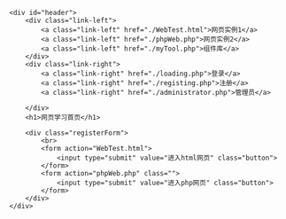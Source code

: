 <!DOCTYPE html>
<html lang="en">

<head>
    <title>首页</title>
    <meta charset="utf-8">
    <link href="./defaultCssSettings.css?v=1.0" rel="stylesheet" type="text/css" />
    <link type="text/css" href="./specialCss.css?v=2.0" rel="stylesheet" />
</head>

<body class="defaultSettings">

    <div id="header">
        <div class="link-left">
            <a class="link-left" href="./WebTest.html">网页实例1</a>
            <a class="link-left" href="./phpWeb.php">网页实例2</a>
            <a class="link-left" href="./myTool.php">组件库</a>
        </div>
        <div class="link-right">
            <a class="link-right" href="./loading.php">登录</a>
            <a class="link-right" href="./registing.php">注册</a>
            <a class="link-right" href="./administrator.php">管理员</a>

        </div>
        <h1>网页学习首页</h1>

        <div class="registerForm">
            <br>
            <form action="WebTest.html">
                <input type="submit" value="进入html网页" class="button">
            </form>
            <form action="phpWeb.php" class="">
                <input type="submit" value="进入php网页" class="button">
            </form>
        </div>
    </div>
</body>

</html>
